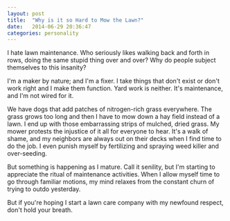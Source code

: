 ```yaml
---
layout: post
title:  "Why is it so Hard to Mow the Lawn?"
date:   2014-06-29 20:36:47
categories: personality
---
```


I hate lawn maintenance. Who seriously likes walking back and forth in rows, doing the same stupid thing over and over? Why do people subject themselves to this insanity? 

I'm a maker by nature; and I'm a fixer. I take things that don't exist or don't work right and I make them function. Yard work is neither. It's maintenance, and I'm not wired for it. 

We have dogs that add patches of nitrogen-rich grass everywhere. The grass grows too long and then I have to mow down a hay field instead of a lawn. I end up with those embarrassing strips of mulched, dried grass. My mower protests the injustice of it all for everyone to hear. It's a walk of shame, and my neighbors are always out on their decks when I find time to do the job. I even punish myself by fertilizing and spraying weed killer and over-seeding.

But something is happening as I mature. Call it senility, but I'm starting to appreciate the ritual of maintenance activities. When I allow myself time to go through familiar motions, my mind relaxes from the constant churn of trying to outdo yesterday. 

But if you're hoping I start a lawn care company with my newfound respect, don't hold your breath.